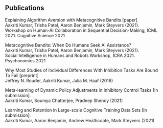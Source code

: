 
## Publications

Explaining Algorithm Aversion with Metacognitive Bandits [paper].    
Aakriti Kumar, Trisha Patel, Aaron Benjamin, Mark Steyvers (2021).    
Workshop on Human-AI Collaboration in Sequential Decision-Making, ICML 2021. 
Cognitive Science 2021<br>

Metacognitive Bandits: When Do Humans Seek AI Assistance?           
Aakriti Kumar, Trisha Patel, Aaron Benjamin, Mark Steyvers (2021).  
Social Intelligence in Humans and Robots Workshop, ICRA 2021.  
Psychonomics 2021<br>

Why Most Studies of Individual Differences With Inhibition Tasks Are Bound To Fail [preprint]   
Jeffrey N. Rouder, Aakriti Kumar, Julia M. Haaf (2019)<br>

Meta-learning of Dynamic Policy Adjustments in Inhibitory Control Tasks [In submission].  
Aakriti Kumar, Soumya Chatterjee, Pradeep Shenoy (2021)<br>

Learning and Retention in Large-scale Cognitive Training Data Sets [In submission].  
Aakriti Kumar, Aaron Benjamin, Andrew Heathcoate, Mark Steyvers (2021)<br>
